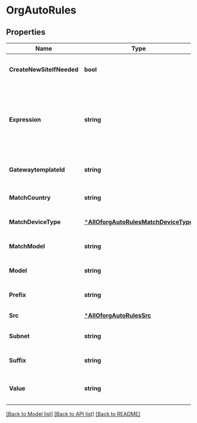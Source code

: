 # OrgAutoRules

## Properties
Name | Type | Description | Notes
------------ | ------------- | ------------- | -------------
**CreateNewSiteIfNeeded** | **bool** | if &#x60;src&#x60;&#x3D;&#x3D;&#x60;geoip&#x60;. By default, a claimed device only gets assigned if the site exists to auto-create the site, enable this | [optional] [default to false]
**Expression** | **string** | if &#x60;src&#x60;&#x3D;&#x3D;&#x60;name&#x60;, &#x60;src&#x60;&#x3D;&#x3D;&#x60;lldp_system_name&#x60;,  &#x60;src&#x60;&#x3D;&#x3D;&#x60;dns_suffix&#x60;       \&quot;[0:3]\&quot;            // \&quot;abcdef\&quot; -&gt; \&quot;abc\&quot;       \&quot;split(.)[1]\&quot;      // \&quot;a.b.c\&quot; -&gt; \&quot;b\&quot;       \&quot;split(-)[1][0:3]\&quot; // \&quot;a1234-b5678-c90\&quot; -&gt; \&quot;b56\&quot;&#x27; | [optional] [default to null]
**GatewaytemplateId** | **string** | if &#x60;src&#x60;&#x3D;&#x3D;&#x60;geoip&#x60; and &#x60;create_new_site_if_needed&#x60;&#x3D;&#x3D;&#x60;true&#x60;. If a gateway template is desired for this newly created site | [optional] [default to null]
**MatchCountry** | **string** | if &#x60;src&#x60;&#x3D;&#x3D;&#x60;geoip&#x60; | [optional] [default to null]
**MatchDeviceType** | [***AllOforgAutoRulesMatchDeviceType**](AllOforgAutoRulesMatchDeviceType.md) |  | [optional] [default to null]
**MatchModel** | **string** | optional/additional filter | [optional] [default to null]
**Model** | **string** | if &#x60;src&#x60;&#x3D;&#x3D;&#x60;model&#x60; | [optional] [default to null]
**Prefix** | **string** | if &#x60;src&#x60;&#x3D;&#x3D;&#x60;name&#x60; | [optional] [default to null]
**Src** | [***AllOforgAutoRulesSrc**](AllOforgAutoRulesSrc.md) |  | [default to null]
**Subnet** | **string** | if &#x60;src&#x60;&#x3D;&#x3D;&#x60;subnet&#x60; | [optional] [default to null]
**Suffix** | **string** | if &#x60;src&#x60;&#x3D;&#x3D;&#x60;name&#x60; | [optional] [default to null]
**Value** | **string** | if      * &#x60;src&#x60;&#x3D;&#x3D;&#x60;model&#x60;     *  &#x60;src&#x60;&#x3D;&#x3D;&#x60;geoip: site name for the device to be assigned to (\&quot;city\&quot; / \&quot;city+country\&quot; / ...) | [optional] [default to null]

[[Back to Model list]](../README.md#documentation-for-models) [[Back to API list]](../README.md#documentation-for-api-endpoints) [[Back to README]](../README.md)

